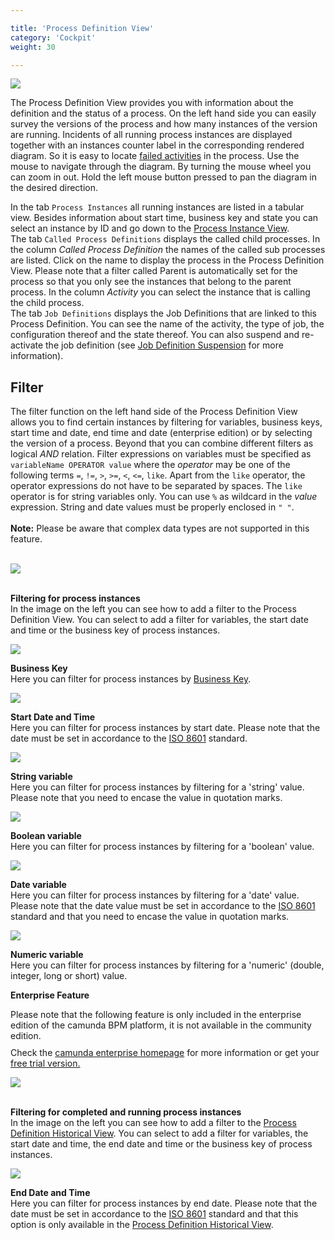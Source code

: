 ```yaml
---

title: 'Process Definition View'
category: 'Cockpit'
weight: 30

---
```


<div class="row">
  <div class="col-xs-6 col-sm-6 col-md-3">
    <img data-img-thumb src="ref:asset:/assets/img/implementation-cockpit/cockpit-process-definitions-view.png" />
  </div>
  <div class="col-xs-6 col-sm-6 col-md-9">
    <p>The Process Definition View provides you with information about the definition and the status of a process. On the left hand side you can easily survey the versions of the process and how many instances of the version are running. Incidents of all running process instances are displayed together with an instances counter label in the corresponding rendered diagram. So it is easy to locate <a href="ref:#cockpit-failed-jobs">failed activities</a> in the process. Use the mouse to navigate through the diagram. By turning the mouse wheel you can zoom in out. Hold the left mouse button pressed to pan the diagram in the desired direction.</p>
    <p>In the tab <code>Process Instances</code> all running instances are listed in a tabular view. Besides information about start time, business key and state you can select an instance by ID and go down to the <a href="ref:#cockpit-process-instance-detail-view">Process Instance View</a>.<br>
    The tab <code>Called Process Definitions</code> displays the called child processes. In the column <em>Called Process Definition</em> the names of the called sub processes are listed. Click on the name to display the process in the Process Definition View. Please note that a filter called Parent is automatically set for the process so that you only see the instances that belong to the parent process. In the column <em>Activity</em> you can select the instance that is calling the child process.<br>
    The tab <code>Job Definitions</code> displays the Job Definitions that are linked to this Process Definition. You can see the name of the activity, the type of job, the configuration thereof and the state thereof. You can also suspend and re-activate the job definition (see <a href="ref:#cockpit-suspension-job-definition-suspension">Job Definition Suspension</a> for more information).</p>
  </div>
</div>

## Filter
The filter function on the left hand side of the Process Definition View allows you to find certain instances by filtering for variables, business keys, start time and date, end time and date (enterprise edition) or by selecting the version of a process. Beyond that you can combine different filters as logical _AND_ relation. Filter expressions on variables must be specified as `variableName OPERATOR value` where the _operator_ may be one of the following terms `=`, `!=`, `>`, `>=`, `<`, `<=`, `like`. Apart from the `like` operator, the operator expressions do not have to be separated by spaces.
 The `like` operator is for string variables only. You can use `%` as wildcard in the _value_ expression. String and date values must be properly enclosed in `" "`.
<br>
<br>
 <strong>Note:</strong> Please be aware that complex data types are not supported in this feature.
<br>
<br>

<div class="row">
  <div class="col-xs-6 col-sm-6 col-md-3">
    <img data-img-thumb src="ref:asset:/assets/img/implementation-cockpit/filter-examples/add-filter.png" />
  </div>
  <div class="col-xs-6 col-sm-6 col-md-9">
     <p>
       <br>
       <strong>Filtering for process instances</strong><br>
       In the image on the left you can see how to add a filter to the Process Definition View. You can select to add a filter for variables, the start date and time or the business key of process instances.
     </p>
  </div>
</div>

<div class="row">
  <div class="col-xs-6 col-sm-6 col-md-3">
    <img data-img-thumb src="ref:asset:/assets/img/implementation-cockpit/filter-examples/business-key.png" />
  </div>
  <div class="col-xs-6 col-sm-6 col-md-9">
     <p>
       <strong>Business Key</strong><br>
       Here you can filter for process instances by <a href="ref:/guides/user-guide/#process-engine-database-configuration-business-key">Business Key</a>.
     </p>
  </div>
</div>

<div class="row">
  <div class="col-xs-6 col-sm-6 col-md-3">
    <img data-img-thumb src="ref:asset:/assets/img/implementation-cockpit/filter-examples/start-date.png" />
  </div>
  <div class="col-xs-6 col-sm-6 col-md-9">
     <p>
       <strong>Start Date and Time</strong><br>
       Here you can filter for process instances by start date. Please note that the date must be set in accordance to the <a href="http://en.wikipedia.org/wiki/ISO_8601">ISO 8601</a> standard.
     </p>
  </div>
</div>

<div class="row">
  <div class="col-xs-6 col-sm-6 col-md-3">
    <img data-img-thumb src="ref:asset:/assets/img/implementation-cockpit/filter-examples/var-string.png" />
  </div>
  <div class="col-xs-6 col-sm-6 col-md-9">
     <p>
       <strong>String variable</strong><br>
       Here you can filter for process instances by filtering for a 'string' value. Please note that you need to encase the value in quotation marks.
     </p>
  </div>
</div>

<div class="row">
  <div class="col-xs-6 col-sm-6 col-md-3">
    <img data-img-thumb src="ref:asset:/assets/img/implementation-cockpit/filter-examples/var-boolean.png" />
  </div>
  <div class="col-xs-6 col-sm-6 col-md-9">
     <p>
       <strong>Boolean variable</strong><br>
       Here you can filter for process instances by filtering for a 'boolean' value.
     </p>
  </div>
</div>

<div class="row">
  <div class="col-xs-6 col-sm-6 col-md-3">
    <img data-img-thumb src="ref:asset:/assets/img/implementation-cockpit/filter-examples/var-date.png" />
  </div>
  <div class="col-xs-6 col-sm-6 col-md-9">
     <p>
       <strong>Date variable</strong><br>
       Here you can filter for process instances by filtering for a 'date' value. Please note that the date value must be set in accordance to the <a href="http://en.wikipedia.org/wiki/ISO_8601">ISO 8601</a> standard and that you need to encase the value in quotation marks.
     </p>
  </div>
</div>

<div class="row">
  <div class="col-xs-6 col-sm-6 col-md-3">
    <img data-img-thumb src="ref:asset:/assets/img/implementation-cockpit/filter-examples/var-numeric.png" />
  </div>
  <div class="col-xs-6 col-sm-6 col-md-9">
     <p>
       <strong>Numeric variable</strong><br>
       Here you can filter for process instances by filtering for a 'numeric' (double, integer, long or short) value.
     </p>
  </div>
</div>

<div class="alert alert-warning">
 <p><strong>Enterprise Feature</strong></p>
 Please note that the following feature is only included in the enterprise edition of the camunda BPM platform, it is not available in the community edition.
 <p style="margin-top:10px">Check the <a href="http://camunda.com/bpm/enterprise/ ">camunda enterprise homepage</a> for more information or get your <a href="http://camunda.com/bpm/enterprise/trial/">free trial version.</a></p></div>

<div class="row">
  <div class="col-xs-6 col-sm-6 col-md-3">
    <img data-img-thumb src="ref:asset:/assets/img/implementation-cockpit/filter-examples/history-filter.png" />
  </div>
  <div class="col-xs-6 col-sm-6 col-md-9">
     <p>
       <br>
       <strong>Filtering for completed and running process instances</strong><br>
       In the image on the left you can see how to add a filter to the <a href="#cockpit-history-view-process-definition-historical-view">Process Definition Historical View</a>. You can select to add a filter for variables, the start date and time, the end date and time or the business key of process instances.
     </p>
  </div>
</div>

<div class="row">
  <div class="col-xs-6 col-sm-6 col-md-3">
    <img data-img-thumb src="ref:asset:/assets/img/implementation-cockpit/filter-examples/end-date.png" />
  </div>
  <div class="col-xs-6 col-sm-6 col-md-9">
     <p>
       <strong>End Date and Time</strong><br>
       Here you can filter for process instances by end date. Please note that the date must be set in accordance to the <a href="http://en.wikipedia.org/wiki/ISO_8601">ISO 8601</a> standard and that this option is only available in the <a href="#cockpit-history-view-process-definition-historical-view">Process Definition Historical View</a>.
     </p>
  </div>
</div>